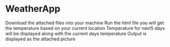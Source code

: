# WeatherApp
Download the attached files into your machine 
Run the html file
you will get the temperature based on your current location
Temperature for next5 days will be displayed along with the current days temperature
Output is displayed as the attached picture 
